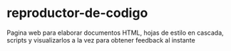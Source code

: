 # reproductor-de-codigo
Pagina web para elaborar documentos HTML, hojas de estilo en cascada, scripts y visualizarlos a la vez para obtener feedback al instante

